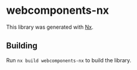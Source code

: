 # webcomponents-nx

This library was generated with [Nx](https://nx.dev).

## Building

Run `nx build webcomponents-nx` to build the library.
